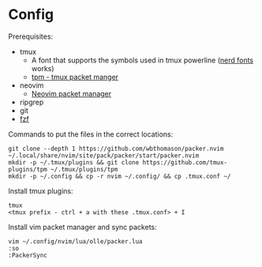 # Config
Prerequisites:
* tmux
  * A font that supports the symbols used in tmux powerline ([nerd fonts](https://github.com/ryanoasis/nerd-fonts) works)
  * [tpm - tmux packet manger](https://github.com/tmux-plugins/tpm)   
* neovim
  * [Neovim packet manager](https://github.com/wbthomason/packer.nvim)
* ripgrep
* git
* [fzf](https://github.com/junegunn/fzf)

Commands to put the files in the correct locations:
```
git clone --depth 1 https://github.com/wbthomason/packer.nvim ~/.local/share/nvim/site/pack/packer/start/packer.nvim
mkdir -p ~/.tmux/plugins && git clone https://github.com/tmux-plugins/tpm ~/.tmux/plugins/tpm
mkdir -p ~/.config && cp -r nvim ~/.config/ && cp .tmux.conf ~/
``` 

Install tmux plugins:
```
tmux
<tmux prefix - ctrl + a with these .tmux.conf> + I
```

Install vim packet manager and sync packets:
```
vim ~/.config/nvim/lua/olle/packer.lua
:so
:PackerSync
```
